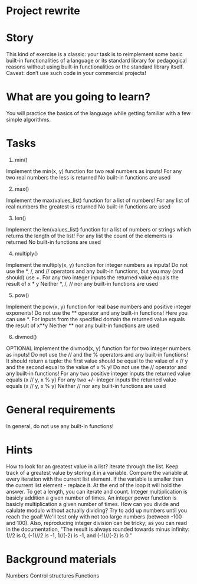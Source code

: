# Project rewrite

# Story
This kind of exercise is a classic: your task is to reimplement some basic built-in functionalities of a language or its standard library for pedagogical reasons without using built-in functionalities or the standard library itself. Caveat: don’t use such code in your commercial projects!

# What are you going to learn?
You will practice the basics of the language while getting familiar with a few simple algorithms.

# Tasks
1. min()

Implement the min(x, y) function for two real numbers as inputs!
For any two real numbers the less is returned
No built-in functions are used

2. max()

Implement the max(values_list) function for a list of numbers!
For any list of real numbers the greatest is returned
No built-in functions are used

3. len()

Implement the len(values_list) function for a list of numbers or strings which returns the length of the list!
For any list the count of the elements is returned
No built-in functions are used

4. multiply()

Implement the multiply(x, y) function for integer numbers as inputs! Do not use the *, /, and // operators and any built-in functions, but you may (and should) use +.
For any two integer inputs the returned value equals the result of x * y
Neither *, /, // nor any built-in functions are used

5. pow()

Implement the pow(x, y) function for real base numbers and positive integer exponents! Do not use the ** operator and any built-in functions! Here you can use *.
For inputs from the specified domain the returned value equals the result of x**y
Neither ** nor any built-in functions are used

6. divmod()

OPTIONAL Implement the divmod(x, y) function for for two integer numbers as inputs! Do not use the // and the % operators and any built-in functions! It should return a tuple: the first value should be equal to the value of x // y and the second equal to the value of x % y! Do not use the // operator and any built-in functions!
For any two positive integer inputs the returned value equals (x // y, x % y)
For any two +/- integer inputs the returned value equals (x // y, x % y)
Neither // nor any built-in functions are used

# General requirements
In general, do not use any built-in functions!

# Hints
How to look for an greatest value in a list? Iterate through the list. Keep track of a greatest value by storing it in a variable. Compare the variable at every iteration with the current list element. If the variable is smaller than the current list element - replace it. At the end of the loop it will hold the answer.
To get a length, you can iterate and count.
Integer multiplication is basicly addition a given number of times.
An integer power function is basicly multiplication a given number of times.
How can you divide and calulate modulo without actually dividing? Try to add up numbers until you reach the goal! We'll test only with not too large numbers (between -100 and 100). Also, reproducing integer division can be tricky; as you can read in the documentation, "The result is always rounded towards minus infinity: 1//2 is 0, (-1)//2 is -1, 1//(-2) is -1, and (-1)//(-2) is 0."

# Background materials
Numbers
Control structures
Functions
